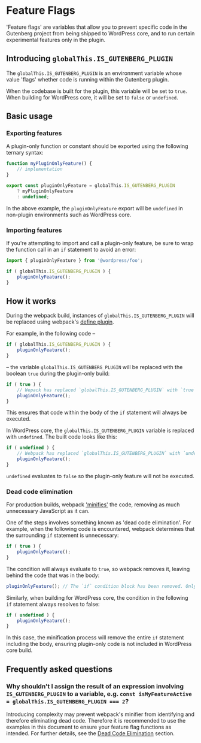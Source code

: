 # Feature Flags

'Feature flags' are variables that allow you to prevent specific code in the Gutenberg project from being shipped to WordPress core, and to run certain experimental features only in the plugin.

## Introducing `globalThis.IS_GUTENBERG_PLUGIN`

The `globalThis.IS_GUTENBERG_PLUGIN` is an environment variable whose value 'flags' whether code is running within the Gutenberg plugin.

When the codebase is built for the plugin, this variable will be set to `true`. When building for WordPress core, it will be set to `false` or `undefined`.

## Basic usage

### Exporting features

A plugin-only function or constant should be exported using the following ternary syntax:

```js
function myPluginOnlyFeature() {
	// implementation
}

export const pluginOnlyFeature = globalThis.IS_GUTENBERG_PLUGIN
	? myPluginOnlyFeature
	: undefined;
```

In the above example, the `pluginOnlyFeature` export will be `undefined` in non-plugin environments such as WordPress core.

### Importing features

If you're attempting to import and call a plugin-only feature, be sure to wrap the function call in an `if` statement to avoid an error:

```js
import { pluginOnlyFeature } from '@wordpress/foo';

if ( globalThis.IS_GUTENBERG_PLUGIN ) {
	pluginOnlyFeature();
}
```

## How it works

During the webpack build, instances of `globalThis.IS_GUTENBERG_PLUGIN` will be replaced using webpack's [define plugin](https://webpack.js.org/plugins/define-plugin/).

For example, in the following code –

```js
if ( globalThis.IS_GUTENBERG_PLUGIN ) {
	pluginOnlyFeature();
}
```

– the variable `globalThis.IS_GUTENBERG_PLUGIN` will be replaced with the boolean `true` during the plugin-only build:

```js
if ( true ) {
	// Wepack has replaced `globalThis.IS_GUTENBERG_PLUGIN` with `true`
	pluginOnlyFeature();
}
```

This ensures that code within the body of the `if` statement will always be executed.

In WordPress core, the `globalThis.IS_GUTENBERG_PLUGIN` variable is replaced with `undefined`. The built code looks like this:

```js
if ( undefined ) {
	// Webpack has replaced `globalThis.IS_GUTENBERG_PLUGIN` with `undefined`
	pluginOnlyFeature();
}
```

`undefined` evaluates to `false` so the plugin-only feature will not be executed.

### Dead code elimination

For production builds, webpack ['minifies'](<https://en.wikipedia.org/wiki/Minification_(programming)>) the code, removing as much unnecessary JavaScript as it can.

One of the steps involves something known as 'dead code elimination'. For example, when the following code is encountered, webpack determines that the surrounding `if` statement is unnecessary:

```js
if ( true ) {
	pluginOnlyFeature();
}
```

The condition will always evaluate to `true`, so webpack removes it, leaving behind the code that was in the body:

```js
pluginOnlyFeature(); // The `if` condition block has been removed. Only the body remains.
```

Similarly, when building for WordPress core, the condition in the following `if` statement always resolves to false:

```js
if ( undefined ) {
	pluginOnlyFeature();
}
```

In this case, the minification process will remove the entire `if` statement including the body, ensuring plugin-only code is not included in WordPress core build.

## Frequently asked questions

### Why shouldn't I assign the result of an expression involving `IS_GUTENBERG_PLUGIN` to a variable, e.g. `const isMyFeatureActive = globalThis.IS_GUTENBERG_PLUGIN === 2`?

Introducing complexity may prevent webpack's minifier from identifying and therefore eliminating dead code. Therefore it is recommended to use the examples in this document to ensure your feature flag functions as intended. For further details, see the [Dead Code Elimination](#dead-code-elimination) section.
